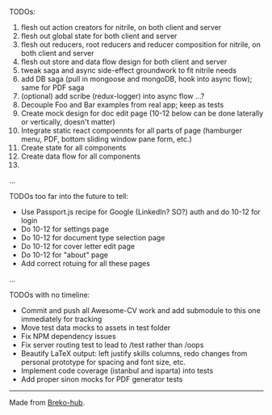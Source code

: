 TODOs:

1. flesh out action creators for nitrile, on both client and server
2. flesh out global state for both client and server
3. flesh out reducers, root reducers and reducer composition for nitrile, on both client and server
4. flesh out store and data flow design for both client and server
5. tweak saga and async side-effect groundwork to fit nitrile needs
6. add DB saga (pull in mongoose and mongoDB, hook into async flow); same for PDF saga
7. (optional) add scribe (redux-logger) into async flow
...?
8. Decouple Foo and Bar examples from real app; keep as tests
9. Create mock design for doc edit page
(10-12 below can be done laterally or vertically, doesn't matter)
10. Integrate static react compoennts for all parts of page (hamburger menu, PDF, bottom sliding window pane form, etc.)
11. Create state for all components
12. Create data flow for all components
13.

...

TODOs too far into the future to tell:

* Use Passport.js recipe for Google (LinkedIn? SO?) auth and do 10-12 for login
* Do 10-12 for settings page
* Do 10-12 for document type selection page
* Do 10-12 for cover letter edit page
* Do 10-12 for "about" page
* Add correct rotuing for all these pages

...

TODOs with no timeline:

* Commit and push all Awesome-CV work and add submodule to this one immediately for tracking
* Move test data mocks to assets in test folder
* Fix NPM dependency issues
* Fix server routing test to lead to /test rather than /oops
* Beautify LaTeX output: left justify skills columns, redo changes from personal prototype for spacing and font size, etc.
* Implement code coverage (istanbul and isparta) into tests
* Add proper sinon mocks for PDF generator tests

---
Made from [Breko-hub](https://github.com/tomatau/breko-hub).
